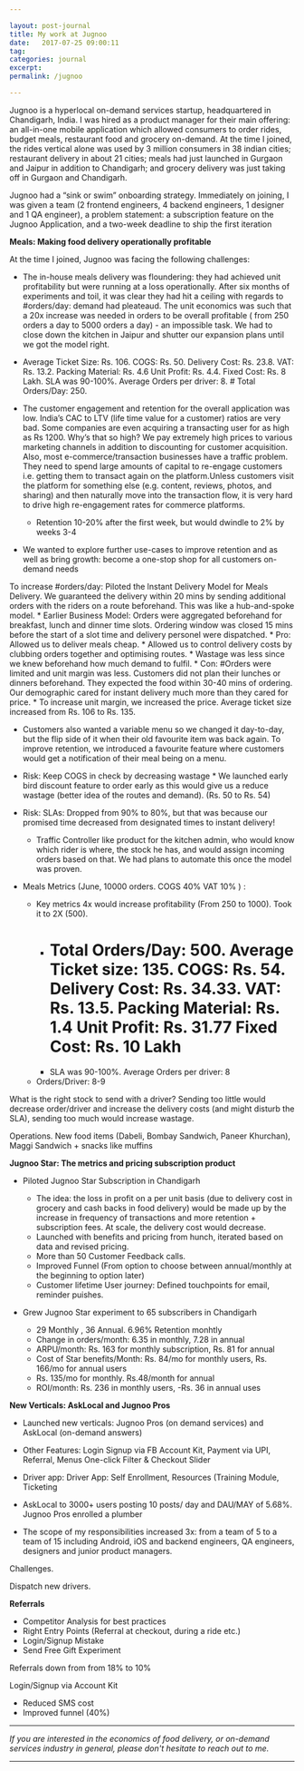 ```yaml
---

layout: post-journal
title: My work at Jugnoo
date:   2017-07-25 09:00:11
tag:
categories: journal
excerpt: 
permalink: /jugnoo

---
```


Jugnoo is a hyperlocal on-demand services startup, headquartered in Chandigarh, India.  I was hired as a product manager for their main offering: an all-in-one mobile application which allowed consumers to order rides, budget meals, restaurant food and grocery on-demand. At the time I joined,  the rides vertical alone was used by 3 million consumers in 38 indian cities;   restaurant delivery in about 21 cities; meals had just launched in Gurgaon and Jaipur in addition to Chandigarh; and grocery delivery was just taking off in Gurgaon and Chandigarh.

Jugnoo had a “sink or swim”  onboarding strategy. Immediately on joining, I was given a team (2 frontend engineers, 4 backend engineers, 1 designer and 1 QA engineer),  a problem statement: a subscription feature on the Jugnoo Application, and a two-week deadline to ship the first iteration

**Meals: Making food delivery operationally profitable**

At the time I joined, Jugnoo was facing the following challenges:
* The in-house meals delivery was floundering: they had achieved unit profitability but were running at a loss operationally.  After six months of experiments and toil,  it was clear they had hit a ceiling with regards to #orders/day: demand had pleateaud. The unit economics was such that a 20x increase was needed in orders to be overall profitable ( from 250 orders a day to 5000 orders a day) - an impossible task.  We had to close down the kitchen in Jaipur and shutter our expansion plans until we got the model right. 

* Average Ticket Size: Rs. 106. COGS: Rs. 50. Delivery Cost: Rs. 23.8. VAT: Rs. 13.2. Packing Material: Rs. 4.6 Unit Profit: Rs. 4.4. Fixed Cost: Rs. 8 Lakh. SLA was 90-100%. Average Orders per driver: 8. # Total Orders/Day: 250.

* The customer engagement and retention for the overall application was low.  India’s CAC to LTV (life time value for a customer) ratios are very bad. Some companies are even acquiring a transacting user for as high as Rs 1200. Why’s that so high? We pay extremely high prices to various marketing channels in addition to discounting for customer acquisition. Also, most e-commerce/transaction businesses have a traffic problem. They need to spend large amounts of capital to re-engage customers i.e. getting them to transact again on the platform.Unless customers visit the platform for something else (e.g. content, reviews, photos, and sharing) and then naturally move into the transaction flow, it is very hard to drive high re-engagement rates for commerce platforms. 
    *  Retention 10-20% after the first week, but would dwindle to 2% by weeks 3-4
* We wanted to explore further use-cases to improve retention and as well as bring growth:  become a one-stop shop for all customers on-demand needs



To increase #orders/day: Piloted the lnstant Delivery Model for Meals Delivery. We guaranteed the delivery within 20 mins by sending additional orders with the riders on a route beforehand. This was like a hub-and-spoke model.
    * Earlier Business Model: Orders were aggregated beforehand for breakfast, lunch and dinner time slots.  Ordering window was closed 15 mins before the start of a slot time and delivery personel were dispatched.
        * Pro: Allowed us to deliver meals cheap.
            * Allowed us to control delivery costs by clubbing orders together and optimising routes.
            * Wastage was less since we knew beforehand how much demand to fulfil. 
        * Con: #Orders were limited and unit margin was less.   Customers  did not plan their lunches or dinners beforehand. They expected the food within 30-40 mins of ordering. Our demographic cared for instant delivery much more than they cared for price.
    * To increase unit margin, we increased the price. Average ticket size increased from Rs. 106 to Rs. 135. 
* Customers also wanted a variable menu so we changed it day-to-day, but the flip side of it when their old favourite item was back again.  To improve retention, we introduced a favourite feature where customers would get a notification of their meal being on a menu. 
* Risk: Keep COGS in check by decreasing wastage
        * We launched early bird discount feature to order early as this would give us a reduce wastage (better idea of the routes and demand). (Rs. 50 to Rs. 54)
* Risk: SLAs: Dropped from 90% to 80%, but that was because our promised time decreased from designated times to instant delivery!
    * Traffic Controller like product for the kitchen admin, who would know which rider is where, the stock he has, and would assign incoming orders based on that. We had plans to automate this once the model was proven.


* Meals Metrics (June, 10000 orders. COGS 40% VAT 10% ) :
    * Key metrics  4x would increase profitability (From 250 to 1000). Took it to 2X (500).  
        * # Total Orders/Day: 500. Average Ticket size: 135. COGS:  Rs. 54. Delivery Cost: Rs. 34.33. VAT: Rs. 13.5. Packing Material: Rs. 1.4 Unit Profit: Rs. 31.77  Fixed Cost: Rs. 10 Lakh
        * SLA was 90-100%. Average Orders per driver: 8
    * Orders/Driver: 8-9

What is the right stock to send with a driver? Sending too little would decrease order/driver and increase the delivery costs (and might disturb the SLA), sending too much would increase wastage. 

Operations. New food items (Dabeli, Bombay Sandwich, Paneer Khurchan), Maggi Sandwich + snacks like muffins 



**Jugnoo Star: The metrics and pricing subscription product**


* Piloted Jugnoo Star Subscription in Chandigarh
    * The idea: the loss in profit on a per unit basis (due to delivery cost in grocery and cash backs in food delivery) would be made up by the increase in frequency of transactions and more retention + subscription fees.  At scale, the delivery cost would decrease. 
    * Launched with benefits and pricing from hunch, iterated based on data and revised pricing.
    * More than 50 Customer Feedback calls.
    * Improved Funnel (From option to choose between annual/monthly at the beginning to option later)
    * Customer lifetime User journey: Defined touchpoints for email, reminder puishes.


* Grew Jugnoo Star experiment to 65 subscribers in Chandigarh
    * 29 Monthly , 36 Annual. 6.96% Retention monhtly
    * Change in orders/month:  6.35 in monthly, 7.28 in annual
    * ARPU/month: Rs. 163 for monthly subscription, Rs. 81 for annual
    * Cost of Star benefits/Month: Rs. 84/mo for monthly users, Rs. 166/mo for annual users
    * Rs. 135/mo for monthly.  Rs.48/month for annual
    * ROI/month: Rs. 236 in monthly users, -Rs. 36 in annual uses


**New Verticals: AskLocal and Jugnoo Pros**

* Launched new verticals: Jugnoo Pros (on demand services) and AskLocal (on-demand answers)
* Other Features: Login Signup via FB Account Kit, Payment via UPI, Referral,  Menus One-click Filter & Checkout Slider
* Driver app: Driver App: Self Enrollment, Resources (Training Module, Ticketing



* AskLocal to 3000+ users posting 10 posts/ day and DAU/MAY of 5.68%. Jugnoo Pros enrolled a plumber
* The scope of my responsibilities increased 3x: from a team of 5 to a team of 15 including Android, iOS and backend engineers, QA engineers, designers and junior product managers. 

Challenges.


Dispatch new drivers. 

**Referrals**



- Competitor Analysis for best practices
- Right Entry Points (Referral at checkout, during a ride etc.)
- Login/Signup Mistake
- Send Free Gift Experiment

Referrals down from from 18% to 10%

Login/Signup via Account Kit
- Reduced SMS cost
- Improved funnel  (40%)



***

*If you are interested in the economics of food delivery, or on-demand services industry in general, please don't hesitate to reach out to me.* 


***

<!-- 

ATTENTION TO DETAIL

“Tell me about a time you made errors in your work.”

They are looking for learnings, what steps you are now following to ensure a high level of accuracy in your work. They also want to see you have taken responsibility for your actions.
- Brief the background of the situation, alongside the error you made.
- Take responsibility for the error.
- Discuss how you fixed the problem, highlighting the speed you made the corrections.
- Talk about what you learnt, and the process you now follow to ensure it doesn’t reoccur.
“What was your bosses reaction when the errors were found?”
“Tell me more about the obstacles this created for you in your work (after the mistakes).”

DECISION MAKING 


“Tell me about a time where you took a course of action your team did not agree with.”
“How did you handle the process, and what was the reaction from your team?”
“How did you react to the negativity from the team?”
“What did you learn from this situation?”
“What would you change if you could redo this task from scratch?”

* Made the team @ Jugnoo work overtime. 
* 

[^analysis]:  *“Describe the most sophisticated analysis you have conducted in your work to reach a decision”*
*“How did you know how to proceed?”*
*“What brought you to the recommendation that you made?”*
*“Was your manager pleased with your recommendation?”* 
They are looking for the processes you follow to reach a decision, to determine if you have a logical approach. They also want to see the level of technical skill you have in analysis. Tips:
- Use a project at university or an example that required you to do statistical modelling.
- Explain what made it sophisticated (was it the data source, the method of analysis, etc).
- Discuss the process involved in reaching a decision, the rationale you followed.




[^project]: *Tell me of an instance when you quickly gathered information from various sources.*  Lead complex and time-critical projects for senior leaders by quickly understanding context and developing a prioritized approach for resolution. (following structured processes & getting results). Can create sophisticated models/analysis

[^initiative]:  *“Tell me about a time you raised your hand to tackle a new assignment which you had no experience with.” “What steps did you take to approach the task?” “What were you thinking at this point?”* They are looking at your information gathering process, and ability to make effective decisions with limited data. Also judging your willingness to learn, and go above and beyond in your work. Explain why you wanted the project. Highlight the chance to learn, willingness to do more. Discuss how you got the information you needed for the task. Go into detail about how your skill in (communication/programming etc.) made it possible for this task to be a success. Confirm that you would put your hand up again. 



[^change]: *“Tell me about a time where you had to explain a new concept to a colleague.” What did you do differently that was successful in bringing them on board?”“What did your colleague say throughout the process?” “How did they react to your explanation?”*
They are looking for examples of your verbal communication ability, and skills in influencing. They want to grasp your understanding of the change process, as well as confirm you know that different people need to learn new concepts differently.
- Talk about the process you took in preparing for the conversation.
- Discuss the pivotal point in getting understanding and acceptance from your colleague.
- Reflect on why you were successful in explaining this to your colleague.
“

 -->


